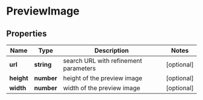 # PreviewImage

## Properties

| Name | Type | Description | Notes |
|------------ | ------------- | ------------- | -------------|
**url** | **string** | search URL with refinement parameters |[optional]|
**height** | **number** | height of the preview image |[optional]|
**width** | **number** | width of the preview image |[optional]|